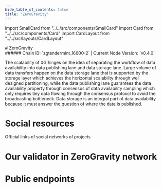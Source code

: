 ```yaml
---
hide_table_of_contents: false
title: "ZeroGravity"
---
```


import SmallCard from "../../src/components/SmallCard"
import Card from "../../src/components/Card"
import CardLayout from "../../src/layouts/CardLayout"

<div class="h1-with-icon icon-og">
# ZeroGravity
</div>
###### Chain ID: `zgtendermint_16600-2` | Current Node Version: `v0.4.0`


The scalability of 0G hinges on the idea of separating the workflow of data availability into data publishing lane and data storage lane. Large volume of data transfers happen on the data storage lane that is supported by the storage layer which achieves the horizontal scalability through well designed partitioning, while the data publishing lane guarantees the data availability property through consensus of data availability sampling which only requires tiny data flowing through the consensus protocol to avoid the broadcasting bottleneck. Data storage is an integral part of data availability because it must answer the question of where the data is published.

# Social resources
Official links of social networks of projects

<CardLayout autoFitEnabled={false}>
    <SmallCard to="https://0g.ai/" header={{label: "Website", translateId: "social-telegram"}} iconPath="img/website-icon.svg"/>
    <SmallCard to="https://github.com/0glabs/0g-chain" header={{label: "GitHub", translateId: "social-telegram"}} iconPath="img/github-icon.svg"/>
    <SmallCard to="http://discord.gg/0glabs" header={{label: "Discord", translateId: "social-telegram"}} iconPath="img/discord-icon.svg"/>
    <SmallCard to="https://twitter.com/0G_labs" header={{label: "X", translateId: "social-telegram"}} iconPath="img/x-icon.svg"/>
    <SmallCard to="https://t.me/web3_0glabs" header={{label: "Telegram", translateId: "social-telegram"}} iconPath="img/telegram-icon.svg"/>
</CardLayout>

# Our validator in ZeroGravity network

<CardLayout autoFitEnabled={true}>
    <Card
        to="https://explorer.validatorvn.com/OG-Testnet/staking/evmosvaloper1n30zgt2nc3auawqlsgkqmwz9u3r0zdwnu9xjc4"
        header={{
            label: "[NODERS]TEAM",
            translateId: "development-setup",
        }}
        body={{
            label: "Trusted blockchain validator",
        }}
        iconPath="img/kotlin-icon.svg"
    />
</CardLayout>

# Public endpoints

<CardLayout autoFitEnabled={true}>
    <SmallCard to="https://og-t-rpc.noders.services" header={{label: "RPC Endpoint", translateId: "rpc-endpoint"}}/>
    <SmallCard to="https://og-t-api.noders.services" header={{label: "API Endpoint", translateId: "api-endpoint"}}/>
    <SmallCard to="https://og-t-json.noders.services" header={{label: "json-RPC Endpoint", translateId: "jrpc-endpoint"}}/>
    <SmallCard to="http://og-t-grpc.noders.services:29090" header={{label: "gRPC Endpoint", translateId: "grpc-endpoint"}}/>
</CardLayout>